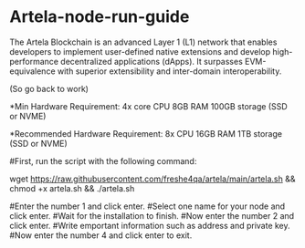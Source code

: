 # Artela-node-run-guide

The Artela Blockchain is an advanced Layer 1 (L1) network that enables developers to implement user-defined native extensions and develop high-performance decentralized applications (dApps).
It surpasses EVM-equivalence with superior extensibility and inter-domain interoperability.

 (So go back to work)

*Min Hardware Requirement:
4x core CPU
8GB RAM
100GB storage (SSD or NVME)

*Recommended Hardware Requirement:
8x CPU
16GB RAM
1TB storage (SSD or NVME)

#First, run the script with the following command:

  wget https://raw.githubusercontent.com/freshe4qa/artela/main/artela.sh && chmod +x artela.sh && ./artela.sh

#Enter the number 1 and click enter.
#Select one name for your node and click enter.
#Wait for the installation to finish.
#Now enter the number 2 and click enter.
#Write emportant information such as address and private key.
#Now enter the number 4 and click enter to exit.
